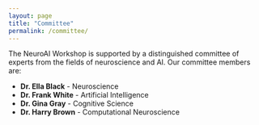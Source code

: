 ```yaml
---
layout: page
title: "Committee"
permalink: /committee/
---
```


<!-- # Committee -->

The NeuroAI Workshop is supported by a distinguished committee of experts from the fields of neuroscience and AI. Our committee members are:

- **Dr. Ella Black** - Neuroscience
- **Dr. Frank White** - Artificial Intelligence
- **Dr. Gina Gray** - Cognitive Science
- **Dr. Harry Brown** - Computational Neuroscience